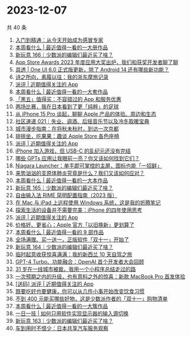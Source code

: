 # 2023-12-07

共 40 条

<!-- BEGIN SSPAI -->
<!-- 最后更新时间 2023-12-07 05:03:56 +0800 -->
1. [入门到精通：从今天开始成为感冒专家](https://sspai.com/post/84574)
1. [本周看什么 | 最近值得一看的一大册作品](https://sspai.com/post/84770)
1. [新玩意 166｜少数派的编辑们最近买了啥？](https://sspai.com/post/84740)
1. [App Store Awards 2023 年度应用大奖出炉，我们和获奖开发者聊了聊](https://sspai.com/post/84738)
1. [具透 | One UI 6.0 正式版更新，除了 Android 14 还有哪些新功能？](https://sspai.com/post/84715)
1. [诗之所向，素履以往：我的浙东摩旅记录](https://sspai.com/post/84702)
1. [派评 | 近期值得关注的 App](https://sspai.com/post/84665)
1. [本周看什么 | 最近值得一看的一大套作品](https://sspai.com/post/84612)
1. [「黑五」值得买：不容错过的 App 和服务优惠](https://sspai.com/post/84611)
1. [两场比赛，我在日本看到了更「纯粹」的足球](https://sspai.com/post/84503)
1. [从 iPhone 15 Pro 谈起，聊聊 Apple 产品的体验、周边和生态](https://sspai.com/post/84552)
1. [社区速递 021｜失业、调酒、后摇音乐节以及冷冬取暖宝典](https://sspai.com/post/84538)
1. [城市漫步指南：在将秋未秋时，到访一次京都](https://sspai.com/post/84446)
1. [排排坐，吃果果：趣谈 Apple Store 各色座椅](https://sspai.com/post/84523)
1. [派评 | 近期值得关注的 App](https://sspai.com/post/84516)
1. [iPhone 加入游戏，但 USB-C 的乱纪元还没有完结](https://sspai.com/post/84508)
1. [哪些 GPTs 应用让我眼前一亮？你又该如何找到它们？](https://sspai.com/post/84471)
1. [Niagara Launcher：单手即可掌控的主屏，图标也能「一招鲜」](https://sspai.com/post/84498)
1. [来势汹汹的支原体肺炎究竟是什么？我们又该如何应对？](https://sspai.com/post/84473)
1. [本周看什么 | 最近值得一看的一大本作品](https://sspai.com/post/84477)
1. [新玩意 165｜少数派的编辑们最近买了啥？](https://sspai.com/post/84457)
1. [自由输入法 RIME 简明配置指南（2023 版）](https://sspai.com/post/84373)
1. [在 Mac 与 iPad 上远程使用 Windows 系统，这是我的折腾笔记](https://sspai.com/post/84443)
1. [探索生活的设备并不需要完美：iPhone 的四年使用思考](https://sspai.com/post/84362)
1. [派评 | 近期值得关注的 App](https://sspai.com/post/84389)
1. [价格好、更省心：Apple 官方「以旧换新」更划算了](https://sspai.com/post/84348)
1. [本周看什么 | 最近值得一看的 9 部作品](https://sspai.com/post/84326)
1. [全场满赠、买一送一，正版软件「双十一」开始了](https://sspai.com/post/84322)
1. [新玩意 164｜少数派的编辑们最近买了啥？](https://sspai.com/post/84306)
1. [临时起意收获惊喜满满：我的新西兰 10 天自驾之旅](https://sspai.com/post/84239)
1. [GPT-4 Turbo、功能融合：OpenAI 首个开发者大会回顾](https://sspai.com/post/84234)
1. [31 岁在一线城市被裁，我用一个小程序总结走过的路](https://sspai.com/post/83956)
1. [一次预期之内的升级，也有意料之外的惊喜：新款 MacBook Pro 首发体验](https://sspai.com/post/84212)
1. [[送码] 派评 | 近期值得关注的 App](https://sspai.com/post/84194)
1. [既要吃好也要健康，你可以从几件小事开始改变饮食习惯](https://sspai.com/post/84033)
1. [不到 400 元能买哪些好物，这是少数派作者的「双十一」购物清单](https://sspai.com/post/83991)
1. [本周看什么 | 最近值得一看的一大簇作品](https://sspai.com/post/84116)
1. [一日一技 | 如何只用软件实现显示器的输入源切换](https://sspai.com/post/83908)
1. [新玩意 163｜少数派的编辑们最近买了啥？](https://sspai.com/post/84088)
1. [车到用时不恨少：日本共享汽车服务观察](https://sspai.com/post/83639)
<!-- END SSPAI -->